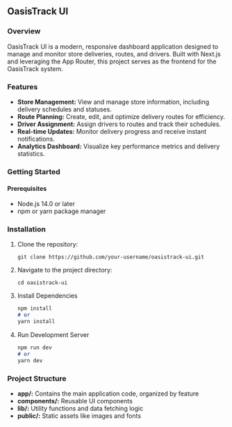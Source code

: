 ## OasisTrack UI


### Overview

OasisTrack UI is a modern, responsive dashboard application designed to manage and monitor store deliveries, routes, and drivers. Built with Next.js and leveraging the App Router, this project serves as the frontend for the OasisTrack system.

### Features
- **Store Management:** View and manage store information, including delivery schedules and statuses.
- **Route Planning:** Create, edit, and optimize delivery routes for efficiency.
- **Driver Assignment:** Assign drivers to routes and track their schedules.
- **Real-time Updates:** Monitor delivery progress and receive instant notifications.
- **Analytics Dashboard:** Visualize key performance metrics and delivery statistics.

### Getting Started

#### Prerequisites

- Node.js 14.0 or later
- npm or yarn package manager

### Installation

1. Clone the repository:

   `git clone https://github.com/your-username/oasistrack-ui.git`

2. Navigate to the project directory:

    `cd oasistrack-ui`

3. Install Dependencies
    ```markdown
    npm install
    # or
    yarn install
    ```
   
4. Run Development Server

    ```markdown
    npm run dev
    # or
    yarn dev
    ```
   
### Project Structure
- **app/:** Contains the main application code, organized by feature
- **components/:** Reusable UI components
- **lib/:** Utility functions and data fetching logic
- **public/:** Static assets like images and fonts
